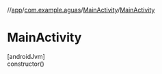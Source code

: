 //[app](../../../index.md)/[com.example.aguas](../index.md)/[MainActivity](index.md)/[MainActivity](-main-activity.md)

# MainActivity

[androidJvm]\
constructor()
